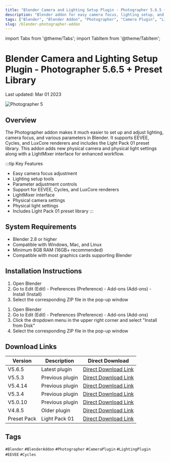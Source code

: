 ```yaml
---
title: "Blender Camera and Lighting Setup Plugin - Photographer 5.6.5 + Preset Library"
description: "Blender addon for easy camera focus, lighting setup, and parameter adjustments with support for EEVEE, Cycles, and LuxCore renderers."
tags: ["Blender", "Blender Addon", "Photographer", "Camera Plugin", "Lighting Plugin", "EEVEE", "Cycles"]
slug: /blender-photographer-addon
---
```


import Tabs from '@theme/Tabs';
import TabItem from '@theme/TabItem';

# Blender Camera and Lighting Setup Plugin - Photographer 5.6.5 + Preset Library

Last updated: Mar 01 2023

![Photographer 5](https://www.gfxcamp.com/wp-content/uploads/2023/03/Photographer-5.jpg)

## Overview

The Photographer addon makes it much easier to set up and adjust lighting, camera focus, and various parameters in Blender. It supports EEVEE, Cycles, and LuxCore renderers and includes the Light Pack 01 preset library. This addon adds new physical camera and physical light settings along with a LightMixer interface for enhanced workflow.

:::tip Key Features
- Easy camera focus adjustment
- Lighting setup tools
- Parameter adjustment controls
- Support for EEVEE, Cycles, and LuxCore renderers
- LightMixer interface
- Physical camera settings
- Physical light settings
- Includes Light Pack 01 preset library
:::

## System Requirements

- Blender 2.8 or higher
- Compatible with Windows, Mac, and Linux
- Minimum 8GB RAM (16GB+ recommended)
- Compatible with most graphics cards supporting Blender

## Installation Instructions

<Tabs>
<TabItem value="blender40" label="Blender 4.0 or Lower">

1. Open Blender
2. Go to Edit (Edit) - Preferences (Preference) - Add-ons (Add-ons) - Install (Install)
3. Select the corresponding ZIP file in the pop-up window

</TabItem>
<TabItem value="blender41" label="Blender 4.1 or Higher">

1. Open Blender
2. Go to Edit (Edit) - Preferences (Preference) - Add-ons (Add-ons)
3. Click the dropdown menu in the upper right corner and select "Install from Disk"
4. Select the corresponding ZIP file in the pop-up window

</TabItem>
</Tabs>

## Download Links

| Version | Description | Direct Download |
|---------|-------------|-----------------|
| V5.6.5 | Latest plugin | [Direct Download Link](https://wa.me/8613237610083) |
| V5.5.3 | Previous plugin | [Direct Download Link](https://wa.me/8613237610083) |
| V5.4.14 | Previous plugin | [Direct Download Link](https://wa.me/8613237610083) |
| V5.3.4 | Previous plugin | [Direct Download Link](https://wa.me/8613237610083) |
| V5.0.10 | Previous plugin | [Direct Download Link](https://wa.me/8613237610083) |
| V4.8.5 | Older plugin | [Direct Download Link](https://wa.me/8613237610083) |
| Preset Pack | Light Pack 01 | [Direct Download Link](https://wa.me/8613237610083) |

## Tags

`#Blender` `#BlenderAddon` `#Photographer` `#CameraPlugin` `#LightingPlugin` `#EEVEE` `#Cycles`
